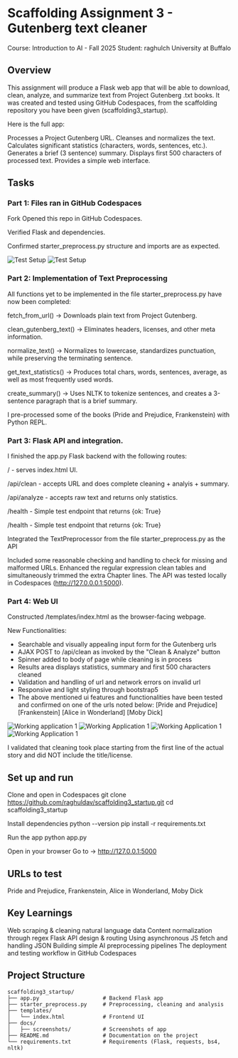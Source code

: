 # Scaffolding Assignment 3 - Gutenberg text cleaner

Course: Introduction to AI - Fall 2025
Student: raghulch
University at Buffalo

## Overview


This assignment will produce a Flask web app that will be able to download, clean, analyze, and summarize text from Project Gutenberg .txt books.
It was created and tested using GitHub Codespaces, from the scaffolding repository you have been given (scaffolding3_startup).

Here is the full app:

Processes a Project Gutenberg URL.
Cleanses and normalizes the text.
Calculates significant statistics (characters, words, sentences, etc.).
Generates a brief (3 sentence) summary.
Displays first 500 characters of processed text.
Provides a simple web interface.

## Tasks
### Part 1: Files ran in GitHub Codespaces 

Fork 
Opened this repo in GitHub Codespaces.

Verified Flask and dependencies.

Confirmed starter_preprocess.py structure and imports are as expected.

![Test Setup](docs/screenshots/setup_ok.png)
![Test Setup](docs/screenshots/setup_ok1.png)

### Part 2: Implementation of Text Preprocessing

All functions yet to be implemented in the file starter_preprocess.py have now been completed:

fetch_from_url() → Downloads plain text from Project Gutenberg.

clean_gutenberg_text() → Eliminates headers, licenses, and other meta information.

normalize_text() → Normalizes to lowercase, standardizes punctuation, while preserving the terminating sentence.

get_text_statistics() → Produces total chars, words, sentences, average, as well as most frequently used words.

create_summary() → Uses NLTK to tokenize sentences, and creates a 3-sentence paragraph that is a brief summary.

I pre-processed some of the books (Pride and Prejudice, Frankenstein) with Python REPL.

### Part 3: Flask API and integration.

I finished the app.py Flask backend with the following routes:

/ - serves index.html UI.

 /api/clean - accepts URL and does complete cleaning + analyis + summary.

 /api/analyze - accepts raw text and returns only statistics.

 /health - Simple test endpoint that returns {ok: True}

/health - Simple test endpoint that returns {ok: True}

Integrated the TextPreprocessor from the file starter_preprocess.py as the API

Included some reasonable checking and handling to check for missing and malformed URLs.
Enhanced the regular expression clean tables and simultaneously trimmed the extra Chapter lines. 
The API was tested locally in Codespaces (http://127.0.0.0.1:5000).


### Part 4: Web UI


Constructed /templates/index.html as the browser-facing webpage.

New Functionalities: 

- Searchable and visually appealing input form for the Gutenberg urls 
- AJAX POST to /api/clean as invoked by the "Clean & Analyze" button 
- Spinner added to body of page while cleaning is in process 
- Results area displays statistics, summary and first 500 characters cleaned 
- Validation and handling of url and network errors on invalid url 
- Responsive and light styling through bootstrap5 
- The above mentioned ui features and functionalities have been tested and confirmed on one of the urls noted below: 
[Pride and Prejudice] 
[Frankenstein] 
[Alice in Wonderland] 
[Moby Dick]

![Working application 1](docs/screenshots/working_application_1.png)
![Working Application 1](docs/screenshots/working_application_2.png)
![Working Application 1](docs/screenshots/working_application_3.png)
![Working Application 1](docs/screenshots/working_application_4.png)

I validated that cleaning took place starting from the first line of the actual story and did NOT include the title/license.

## Set up and run 
Clone and open in Codespaces 
git clone https://github.com/raghuldav/scaffolding3_startup.git
cd scaffolding3_startup 

Install dependencies 
python --version 
pip install -r requirements.txt 

Run the app 
python app.py 

Open in your browser 
Go to → http://127.0.0.1:5000 

## URLs to test 

Pride and Prejudice, 
Frankenstein, 
Alice in Wonderland, 
Moby Dick

## Key Learnings 

Web scraping & cleaning natural language data 
Content normalization through regex 
Flask API design & routing 
Using asynchronous JS fetch and handling JSON 
Building simple AI preprocessing pipelines 
The deployment and testing workflow in GitHub Codespaces 

## Project Structure 

```text
scaffolding3_startup/
├── app.py                    # Backend Flask app 
├── starter_preprocess.py     # Preprocessing, cleaning and analysis 
├── templates/                
│   └── index.html            # Frontend UI                         
├── docs/                     
│   ├── screenshots/          # Screenshots of app 
├── README.md                 # Documentation on the project 
└── requirements.txt          # Requirements (Flask, requests, bs4, nltk) 
